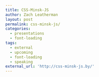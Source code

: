```yaml
---
title: CSS-Minsk-JS
author: Zach Leatherman
layout: post
permalink: css-minsk-js/
categories:
  - presentations
  - font-loading
tags:
  - external
  - upcoming
  - font-loading
  - speaking
external_url: 'http://css-minsk-js.by/'
---
```


